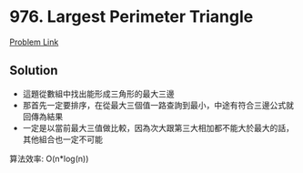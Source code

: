 # 976. Largest Perimeter Triangle

[Problem Link](https://leetcode.com/problems/largest-perimeter-triangle/)

## Solution

* 這題從數組中找出能形成三角形的最大三邊
* 那首先一定要排序，在從最大三個值一路查詢到最小，中途有符合三邊公式就回傳為結果
* 一定是以當前最大三值做比較，因為次大跟第三大相加都不能大於最大的話，其他組合也一定不可能


算法效率: O(n*log(n))<br>
